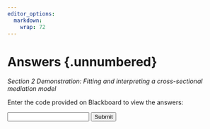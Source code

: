 ```yaml
---
editor_options:
  markdown:
    wrap: 72
---
```


# Answers {.unnumbered}

*Section 2 Demonstration: Fitting and interpreting a cross-sectional mediation model*

<script>
function revealContent() {
  var code = document.getElementById("codeInput").value;
  if (code === "DASS_S2_CSModel") {  
    document.getElementById("hiddenContent").style.display = "block";
  } else {
    alert("Incorrect code!");
  }
}
</script>

<p>Enter the code provided on Blackboard to view the answers:</p>
<input type="text" id="codeInput">
<button onclick="revealContent()">Submit</button>

<div id="hiddenContent" style="display:none;">



## Question 1 {-}  

What is the model predicted average difference in the outcome variable **y** between two people with 1 SD difference in the predictor **x**?  

This question asks about the TOTAL effect of **x** on **y**. This is $(a*b) + c$. All variables are standard normal, so the units of **x** are SDs already. 

The size of $a*b = -0.651$  

The size of $c =  0.069$  

Total effect $a*b + c = -0.582$,   

which is actually slightly different to the total effect shown of $-0.583$ because of rounding error. For a one unit/SD difference in **x**, we expect a $-0.582$ unit difference in **y**. Basically, if you brush your teeth more, you will have a lot less tooth decay.

## Question 2 {-}  

What proportion of the difference in Q1 above is due to the effect of the mediator **m**?   


The indirect effect $a*b$ is the only path that involves **m**. Its size is $-0.651$, which is $\frac{-0.651}{-0.583} = 1.117$, or about $111.7\%$, of the total effect. What is going on!? The indirect effect is larger than the total effect! This is  because the two effects of **x** on **y** (direct and indirect) have opposite signs, so when we consider them together, they cancel out a little bit. Think about that for a while...To recover the total effect of **x** on **y**, we had to include the effect of **m**. If we were to just look at the bivariate relationship between **x** and **y**, e.g. by just looking at their correlation, we would underestimate the size of their relationship (Incidentally, this why it is a flawed strategy to pick covariates in a regression model based upon their correlation with the outcome variable.)  

## Question 3 {-}  

So far, we have assumed that all relevant causes have been included in the model. Instead, what if there is a variable, **z** that is a cause of **x**, **m**, and **y**, but that is not included in the model? i.e. a confounder.  

### Question 3.1 {-}  

Create a population model, identical to **pop_Med** above, but which additionally contains the influence of a variable **z** that is a predictor of **x**, **m**, and **y**. The size of the influence of **z** on these other variables should be $0.1$ in the population model.    

We will produce a new population dataset that includes the effect of a confounding variable, **z**, which is a predictor of **x**, **m**, and **z**. The strength of the effect of **z** on all other variables is $0.1$ SDs.


```r
pop_Med_conf     <- ' x ~  0.1*z
                      m ~ -0.6*x + 0.1*z
                      y ~  0.9*m + 0.1*x + 0.1*z
                    '
```


### Question 3.2 {-}  

Simulate a new dataset, based upon your new population model. Evaluate the covariances among **x**, **m**, **y**, and **z**. How do the covariances among **x**, **m**, and **y** compare to those in the original data (the data without the confounder **z**)? 


```r
set.seed(12345)
data_Med_conf <- simulateData(pop_Med_conf)
round(cor(data_Med_conf), 3)
```

```
##        x      m      y     z
## x  1.000 -0.466 -0.246 0.133
## m -0.466  1.000  0.699 0.008
## y -0.246  0.699  1.000 0.073
## z  0.133  0.008  0.073 1.000
```

The **x**, **z** correlation is a bit over-target at 0.13, but that's OK. 

### Question 3.3 {-}  

Fit the model **model_Med_lab** to the new data. This model does not contain **z** and is therefore mis-specified, i.e. it does not include the effect of the variable **z**. Compare the $a$, $b$, $c'$ paths in the original and new models. How do they differ? Compare the total, direct, and indirect paths in the original and new models. How do they differ? In particular, would you change your inference about the importance of the the mediator?  


The data has changed but we are fitting the same model as before, so we can use the same model specification `(model_Med_lab)`.


```r
model_Med_lab   <- ' m ~ a*x 
                     y ~ b*m + c*x
                     ab := a*b
                     tot := (a*b) + c
                   '
```

Then we fit the model. 


```r
fit_Med_noconf <- sem(model_Med_lab, data = data_Med_conf) #, se = "bootstrap")

summary(fit_Med_noconf)
```

```
## lavaan 0.6-18 ended normally after 1 iteration
## 
##   Estimator                                         ML
##   Optimization method                           NLMINB
##   Number of model parameters                         5
## 
##   Number of observations                           500
## 
## Model Test User Model:
##                                                       
##   Test statistic                                 0.000
##   Degrees of freedom                                 0
## 
## Parameter Estimates:
## 
##   Standard errors                             Standard
##   Information                                 Expected
##   Information saturated (h1) model          Structured
## 
## Regressions:
##                    Estimate  Std.Err  z-value  P(>|z|)
##   m ~                                                 
##     x          (a)   -0.553    0.047  -11.768    0.000
##   y ~                                                 
##     m          (b)    0.917    0.044   20.825    0.000
##     x          (c)    0.149    0.052    2.851    0.004
## 
## Variances:
##                    Estimate  Std.Err  z-value  P(>|z|)
##    .m                 1.061    0.067   15.811    0.000
##    .y                 1.030    0.065   15.811    0.000
## 
## Defined Parameters:
##                    Estimate  Std.Err  z-value  P(>|z|)
##     ab               -0.507    0.050  -10.246    0.000
##     tot              -0.358    0.063   -5.663    0.000
```


As before, we are interested in the information presented under the `Regressions` and `Defined Parameters` headings.  

**Regressions**

$$
\begin{array}{cccccc}
\text{ } & \text{Estimate} & \text{Std.Err} & \text{z-value} & \text{P(>|z|)} \\
\hline
x (c) & 0.149 & 0.052 & 2.851 & 0.004 \\
\end{array}
$$
**Defined Parameters**

$$
\begin{array}{cccccc}
\text{} & \text{Estimate} & \text{Std.Err} & \text{z-value} & \text{P(>|z|)} \\
\hline
ab & -0.507 &  0.050 & -10.246 & 0.000 \\
tot &  -0.358 &  0.063 &  -5.663 & 0.000 \\
\end{array}
$$

Because the confounder **z** was a positive predictor, it has increased the size of the direct effect, which is also positive, and has decreased the sizes of the indirect and total effects, which are negative.  


The size of the direct path $c$ has been overestimated so much that it is now statistically significant. The size of the total and indirect effects are now a lot lower than they should be.   

In this mis-specified model, we would seriously underestimate the benefits of brushing teeth, and seriously over-estimate the risks. This is why it is so important to include all relevant variables in a model. (Note, however, that the key word here is "relevant". Including an unnecessary variable in your model can also be a problem, because it can potentially introduce bias.)




